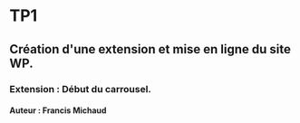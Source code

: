 # TP1
## Création d'une extension et mise en ligne du site WP.
### Extension : Début du carrousel.
#### Auteur : Francis Michaud
